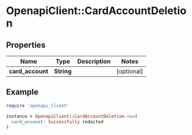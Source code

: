# OpenapiClient::CardAccountDeletion

## Properties

| Name | Type | Description | Notes |
| ---- | ---- | ----------- | ----- |
| **card_account** | **String** |  | [optional] |

## Example

```ruby
require 'openapi_client'

instance = OpenapiClient::CardAccountDeletion.new(
  card_account: Successfully redacted
)
```

